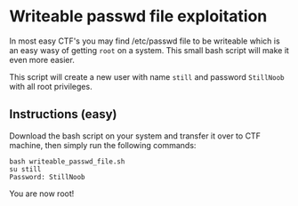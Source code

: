 # Writeable passwd file exploitation

In most easy CTF's you may find /etc/passwd file to be writeable which is an easy wasy of getting `root` on a system. This small bash script will make it even more easier. 

This script will create a new user with name `still` and password `StillNoob` with all root privileges.
## Instructions (easy)
Download the bash script on your system and transfer it over to CTF machine, then simply run the following commands:
```
bash writeable_passwd_file.sh
su still
Password: StillNoob
```
You are now root!  
